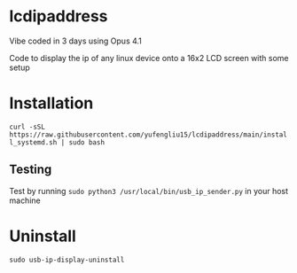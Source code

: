 # lcdipaddress
Vibe coded in 3 days using Opus 4.1

Code to display the ip of any linux device onto a 16x2 LCD screen with some setup

# Installation
`curl -sSL https://raw.githubusercontent.com/yufengliu15/lcdipaddress/main/install_systemd.sh | sudo bash`

## Testing
Test by running `sudo python3 /usr/local/bin/usb_ip_sender.py` in your host machine

# Uninstall
`sudo usb-ip-display-uninstall`